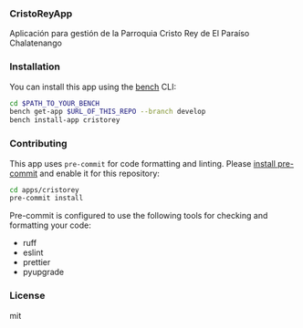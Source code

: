 ### CristoReyApp

Aplicación para gestión de la Parroquia Cristo Rey de El Paraíso Chalatenango

### Installation

You can install this app using the [bench](https://github.com/frappe/bench) CLI:

```bash
cd $PATH_TO_YOUR_BENCH
bench get-app $URL_OF_THIS_REPO --branch develop
bench install-app cristorey
```

### Contributing

This app uses `pre-commit` for code formatting and linting. Please [install pre-commit](https://pre-commit.com/#installation) and enable it for this repository:

```bash
cd apps/cristorey
pre-commit install
```

Pre-commit is configured to use the following tools for checking and formatting your code:

- ruff
- eslint
- prettier
- pyupgrade

### License

mit
